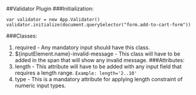 
##Validator Plugin
###Initialization:
```
var validator = new App.Validator()
validator.initialize(document.querySelector("form.add-to-cart-form"))
```
###Classes:
1. required - Any mandatory input should have this class.
2. ${inputElement.name}-invalid-message - This class will have to be added in the span that will show any invalid message.
###Attributes:
1. length - This attribute will have to be added with any input field that requires a length range.
```Example: length='2..10'```
2. type - This is a mandatory attribute for applying length constraint of numeric input types.